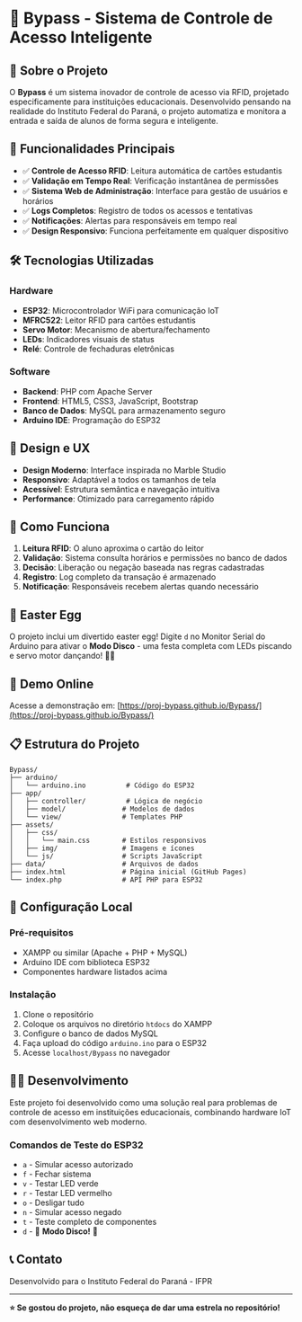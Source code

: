 # 🚀 Bypass - Sistema de Controle de Acesso Inteligente

## 📖 Sobre o Projeto

O **Bypass** é um sistema inovador de controle de acesso via RFID, projetado especificamente para instituições educacionais. Desenvolvido pensando na realidade do Instituto Federal do Paraná, o projeto automatiza e monitora a entrada e saída de alunos de forma segura e inteligente.

## 🎯 Funcionalidades Principais

- ✅ **Controle de Acesso RFID**: Leitura automática de cartões estudantis
- ✅ **Validação em Tempo Real**: Verificação instantânea de permissões
- ✅ **Sistema Web de Administração**: Interface para gestão de usuários e horários
- ✅ **Logs Completos**: Registro de todos os acessos e tentativas
- ✅ **Notificações**: Alertas para responsáveis em tempo real
- ✅ **Design Responsivo**: Funciona perfeitamente em qualquer dispositivo

## 🛠️ Tecnologias Utilizadas

### Hardware
- **ESP32**: Microcontrolador WiFi para comunicação IoT
- **MFRC522**: Leitor RFID para cartões estudantis
- **Servo Motor**: Mecanismo de abertura/fechamento
- **LEDs**: Indicadores visuais de status
- **Relé**: Controle de fechaduras eletrônicas

### Software
- **Backend**: PHP com Apache Server
- **Frontend**: HTML5, CSS3, JavaScript, Bootstrap
- **Banco de Dados**: MySQL para armazenamento seguro
- **Arduino IDE**: Programação do ESP32

## 🎨 Design e UX

- **Design Moderno**: Interface inspirada no Marble Studio
- **Responsivo**: Adaptável a todos os tamanhos de tela
- **Acessível**: Estrutura semântica e navegação intuitiva
- **Performance**: Otimizado para carregamento rápido

## 🚀 Como Funciona

1. **Leitura RFID**: O aluno aproxima o cartão do leitor
2. **Validação**: Sistema consulta horários e permissões no banco de dados
3. **Decisão**: Liberação ou negação baseada nas regras cadastradas
4. **Registro**: Log completo da transação é armazenado
5. **Notificação**: Responsáveis recebem alertas quando necessário

## 🎪 Easter Egg

O projeto inclui um divertido easter egg! Digite `d` no Monitor Serial do Arduino para ativar o **Modo Disco** - uma festa completa com LEDs piscando e servo motor dançando! 🕺💃

## 📱 Demo Online

Acesse a demonstração em: [https://proj-bypass.github.io/Bypass/](https://proj-bypass.github.io/Bypass/)

## 📋 Estrutura do Projeto

```
Bypass/
├── arduino/
│   └── arduino.ino          # Código do ESP32
├── app/
│   ├── controller/          # Lógica de negócio
│   ├── model/              # Modelos de dados
│   └── view/               # Templates PHP
├── assets/
│   ├── css/
│   │   └── main.css        # Estilos responsivos
│   ├── img/                # Imagens e ícones
│   └── js/                 # Scripts JavaScript
├── data/                   # Arquivos de dados
├── index.html              # Página inicial (GitHub Pages)
└── index.php               # API PHP para ESP32
```

## 🔧 Configuração Local

### Pré-requisitos
- XAMPP ou similar (Apache + PHP + MySQL)
- Arduino IDE com biblioteca ESP32
- Componentes hardware listados acima

### Instalação
1. Clone o repositório
2. Coloque os arquivos no diretório `htdocs` do XAMPP
3. Configure o banco de dados MySQL
4. Faça upload do código `arduino.ino` para o ESP32
5. Acesse `localhost/Bypass` no navegador

## 👨‍💻 Desenvolvimento

Este projeto foi desenvolvido como uma solução real para problemas de controle de acesso em instituições educacionais, combinando hardware IoT com desenvolvimento web moderno.

### Comandos de Teste do ESP32
- `a` - Simular acesso autorizado
- `f` - Fechar sistema
- `v` - Testar LED verde
- `r` - Testar LED vermelho
- `o` - Desligar tudo
- `n` - Simular acesso negado
- `t` - Teste completo de componentes
- `d` - 🎉 **Modo Disco!** 🎉

## 📞 Contato

Desenvolvido para o Instituto Federal do Paraná - IFPR

---

**⭐ Se gostou do projeto, não esqueça de dar uma estrela no repositório!**
